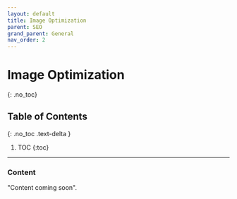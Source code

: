 ```yaml
---
layout: default
title: Image Optimization
parent: SEO
grand_parent: General
nav_order: 2
---
```


# Image Optimization
{: .no_toc}

## Table of Contents
{: .no_toc .text-delta }

1. TOC
{:toc}
---

### Content
"Content coming soon".